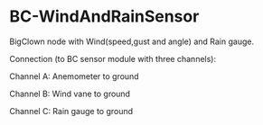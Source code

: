 # BC-WindAndRainSensor
BigClown node with Wind(speed,gust and angle) and Rain gauge. 

Connection (to BC sensor module with three channels):

Channel A: Anemometer to ground

Channel B: Wind vane to ground

Channel C: Rain gauge to ground
